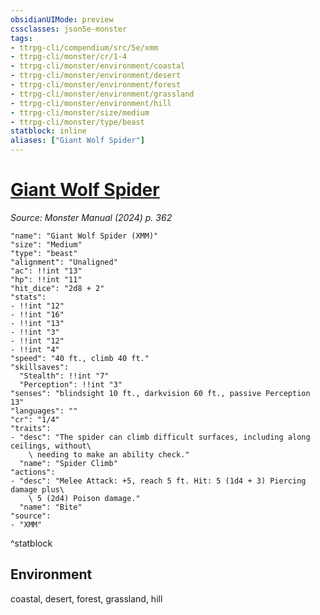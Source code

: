 ```yaml
---
obsidianUIMode: preview
cssclasses: json5e-monster
tags:
- ttrpg-cli/compendium/src/5e/xmm
- ttrpg-cli/monster/cr/1-4
- ttrpg-cli/monster/environment/coastal
- ttrpg-cli/monster/environment/desert
- ttrpg-cli/monster/environment/forest
- ttrpg-cli/monster/environment/grassland
- ttrpg-cli/monster/environment/hill
- ttrpg-cli/monster/size/medium
- ttrpg-cli/monster/type/beast
statblock: inline
aliases: ["Giant Wolf Spider"]
---
```

# [Giant Wolf Spider](3-Compendium\bestiary\beast/giant-wolf-spider-xmm.md)
*Source: Monster Manual (2024) p. 362*  

```statblock
"name": "Giant Wolf Spider (XMM)"
"size": "Medium"
"type": "beast"
"alignment": "Unaligned"
"ac": !!int "13"
"hp": !!int "11"
"hit_dice": "2d8 + 2"
"stats":
- !!int "12"
- !!int "16"
- !!int "13"
- !!int "3"
- !!int "12"
- !!int "4"
"speed": "40 ft., climb 40 ft."
"skillsaves":
  "Stealth": !!int "7"
  "Perception": !!int "3"
"senses": "blindsight 10 ft., darkvision 60 ft., passive Perception 13"
"languages": ""
"cr": "1/4"
"traits":
- "desc": "The spider can climb difficult surfaces, including along ceilings, without\
    \ needing to make an ability check."
  "name": "Spider Climb"
"actions":
- "desc": "Melee Attack: +5, reach 5 ft. Hit: 5 (1d4 + 3) Piercing damage plus\
    \ 5 (2d4) Poison damage."
  "name": "Bite"
"source":
- "XMM"
```
^statblock

## Environment

coastal, desert, forest, grassland, hill
